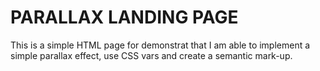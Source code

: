 # PARALLAX LANDING PAGE

This is a simple HTML page for demonstrat that I am able to implement a simple parallax effect, use CSS vars and create a semantic mark-up.


